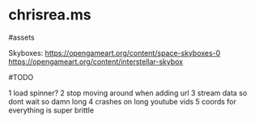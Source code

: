 # chrisrea.ms

#assets

Skyboxes:
https://opengameart.org/content/space-skyboxes-0
https://opengameart.org/content/interstellar-skybox

#TODO

1 load spinner?
2 stop moving around when adding url
3 stream data so dont wait so damn long
4 crashes on long youtube vids
5 coords for everything is super brittle
